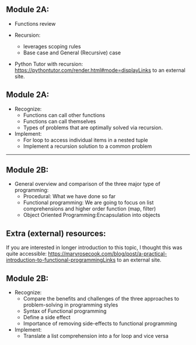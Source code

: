## Module 2A: 
- Functions review
- Recursion:
    - leverages scoping rules
    - Base case and General (Recursive) case

- Python Tutor with recursion:
https://pythontutor.com/render.html#mode=displayLinks to an external site.

## Module 2A:
- Recognize:
    - Functions can call other functions
    - Functions can call themselves
    - Types of problems that are optimally solved via recursion.
- Implement:
    - For loop to access individual items in a nested tuple
    - Implement a recursion solution to a common problem

-------------------------------------------------------------------------------------------------------
## Module 2B: 
- General overview and comparison of the three major type of programming:
    - Procedural: What we have done so far
    - Functional programming: We are going to focus on list comprehensions and higher order function (map, filter)
    - Object Oriented Programming:Encapsulation into objects 
 ## Extra (external) resources:
If you are interested in longer introduction to this topic, I thought this was quite accessible:
https://maryrosecook.com/blog/post/a-practical-introduction-to-functional-programmingLinks to an external site.

## Module 2B:
- Recognize:
    - Compare the benefits and challenges of the three approaches to problem-solving in programming styles
    - Syntax of Functional programming
    - Define a side effect
    - Importance of removing side-effects to functional programming
- Implement:
    - Translate a list comprehension into a for loop and vice versa
